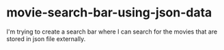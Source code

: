 # movie-search-bar-using-json-data
I'm trying to create a search bar where I can search for the movies that are stored in json file externally.
